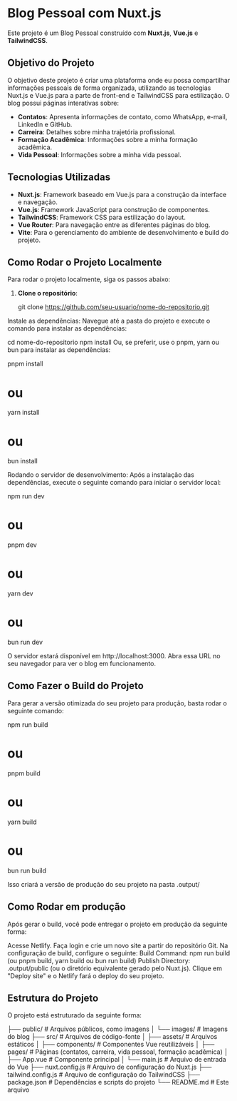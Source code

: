 # Blog Pessoal com Nuxt.js

Este projeto é um Blog Pessoal construído com **Nuxt.js**, **Vue.js** e **TailwindCSS**.

## Objetivo do Projeto

O objetivo deste projeto é criar uma plataforma onde eu possa compartilhar informações pessoais de forma organizada, utilizando as tecnologias Nuxt.js e Vue.js para a parte de front-end e TailwindCSS para estilização. O blog possui páginas interativas sobre:

- **Contatos**: Apresenta informações de contato, como WhatsApp, e-mail, LinkedIn e GitHub.
- **Carreira**: Detalhes sobre minha trajetória profissional.
- **Formação Acadêmica**: Informações sobre a minha formação acadêmica.
- **Vida Pessoal**: Informações sobre a minha vida pessoal.

## Tecnologias Utilizadas

- **Nuxt.js**: Framework baseado em Vue.js para a construção da interface e navegação.
- **Vue.js**: Framework JavaScript para construção de componentes.
- **TailwindCSS**: Framework CSS para estilização do layout.
- **Vue Router**: Para navegação entre as diferentes páginas do blog.
- **Vite**: Para o gerenciamento do ambiente de desenvolvimento e build do projeto.

## Como Rodar o Projeto Localmente

Para rodar o projeto localmente, siga os passos abaixo:

1. **Clone o repositório**:

   git clone https://github.com/seu-usuario/nome-do-repositorio.git

Instale as dependências: Navegue até a pasta do projeto e execute o comando para instalar as dependências:

cd nome-do-repositorio
npm install
Ou, se preferir, use o pnpm, yarn ou bun para instalar as dependências:

pnpm install
# ou
yarn install
# ou
bun install


Rodando o servidor de desenvolvimento: Após a instalação das dependências, execute o seguinte comando para iniciar o servidor local:


npm run dev
# ou
pnpm dev
# ou
yarn dev
# ou
bun run dev

O servidor estará disponível em http://localhost:3000. Abra essa URL no seu navegador para ver o blog em funcionamento.

## Como Fazer o Build do Projeto
Para gerar a versão otimizada do seu projeto para produção, basta rodar o seguinte comando:

npm run build
# ou
pnpm build
# ou
yarn build
# ou
bun run build

Isso criará a versão de produção do seu projeto na pasta .output/

## Como Rodar em produção
Após gerar o build, você pode entregar o projeto em produção da seguinte forma:

Acesse Netlify.
Faça login e crie um novo site a partir do repositório Git.
Na configuração de build, configure o seguinte:
Build Command: npm run build (ou pnpm build, yarn build ou bun run build)
Publish Directory: .output/public (ou o diretório equivalente gerado pelo Nuxt.js).
Clique em "Deploy site" e o Netlify fará o deploy do seu projeto.

## Estrutura do Projeto
O projeto está estruturado da seguinte forma:

├── public/                 # Arquivos públicos, como imagens
│   └── images/             # Imagens do blog
├── src/                    # Arquivos de código-fonte
│   ├── assets/             # Arquivos estáticos
│   ├── components/         # Componentes Vue reutilizáveis
│   ├── pages/              # Páginas (contatos, carreira, vida pessoal, formação acadêmica)
│   ├── App.vue             # Componente principal
│   └── main.js             # Arquivo de entrada do Vue
├── nuxt.config.js          # Arquivo de configuração do Nuxt.js
├── tailwind.config.js      # Arquivo de configuração do TailwindCSS
├── package.json            # Dependências e scripts do projeto
└── README.md               # Este arquivo

